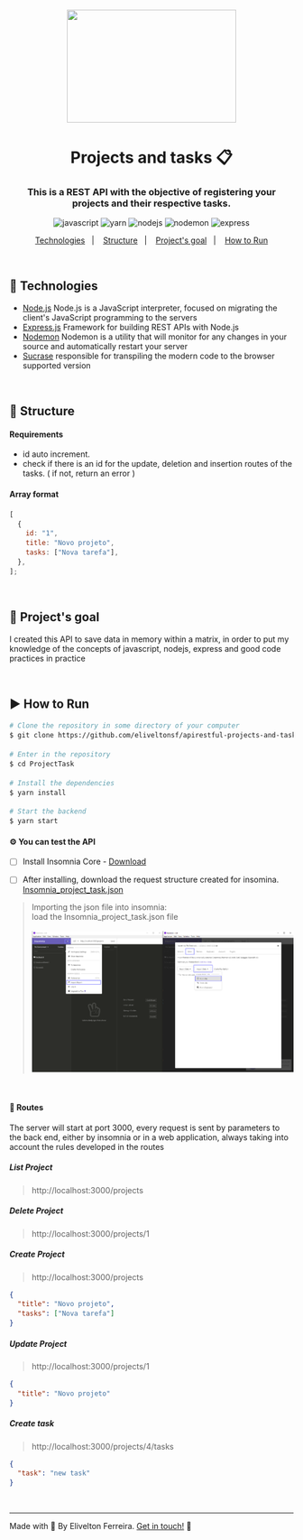  <h5 align="center"><img style="width: 300px; height:200px;" src="https://images.idgesg.net/images/article/2018/01/project-management_multi-tasking_analytics_data-science-100747100-large.jpg"/>
 </h5>

<h1 align="center">Projects and tasks 📋</h1>

<h4 align="center"></h4>

<h3 align="center">
  This is a REST API with the objective of registering your projects and their respective tasks.
</h3>

<p align="center">
  
  <img alt="javascript" src="https://img.shields.io/badge/javascript-100.0%25-yellow.svg?cacheSeconds=2592000?style=flat&logo=javascript" />

  <img alt="yarn" src="https://img.shields.io/badge/yarn-1.22.4-blue.svg?cacheSeconds=2592000?style=flat&logo=yarn" />

  <img alt="nodejs" src="https://img.shields.io/badge/nodeJS-12.18.2-darkgreen.svg?cacheSeconds=2592000?style=flat&logo=Node.js" />

  <img alt="nodemon" src="https://img.shields.io/badge/nodemon-4.2.0-green.svg?cacheSeconds=2592000?style=flat&logo=Nodemon" />

  <img alt="express" src="https://img.shields.io/badge/expressJS-4.17.1-lightblue.svg?cacheSeconds=2592000?style=flat&logo=Expressjs" />

</p>

<p align="center">
  <a href="#technologies">Technologies</a>&nbsp;&nbsp;&nbsp;|&nbsp;&nbsp;&nbsp;
  <a href="#structure">Structure</a>&nbsp;&nbsp;&nbsp;|&nbsp;&nbsp;&nbsp;
  <a href="#objective">Project's goal</a>&nbsp;&nbsp;&nbsp;|&nbsp;&nbsp;&nbsp;
  <a href="#how-to-use">How to Run</a>
</p>

<br />

<h2 id="techonologies" name="technologies">
🚀 Technologies
</h2>

- [Node.js](https://nodejs.org/en/) Node.js is a JavaScript interpreter, focused on migrating the client's JavaScript programming to the servers
- [Express.js](https://expressjs.com/) Framework for building REST APIs with Node.js
- [Nodemon](https://nodemon.io/) Nodemon is a utility that will monitor for any changes in your source and automatically restart your server
- [Sucrase](https://sucrase.io/) responsible for transpiling the modern code to the browser supported version

<br />

<h2 id="structure" name="structure">
🧱 Structure
</h2>

#### Requirements

- id auto increment.
- check if there is an id for the update, deletion and insertion routes of the tasks.
  ( if not, return an error )

#### Array format

```js
[
  {
    id: "1",
    title: "Novo projeto",
    tasks: ["Nova tarefa"],
  },
];
```

<br />

<h2 id="objective" name="objective">
🎯 Project's goal
</h2>

I created this API to save data in memory within a matrix, in order to put my knowledge of the concepts of javascript, nodejs, express and good code practices in practice

<br />

<h2 id="how-to-use" name="how-to-use">
▶️ How to Run
</h2>

```bash
# Clone the repository in some directory of your computer
$ git clone https://github.com/eliveltonsf/apirestful-projects-and-tasks.git

# Enter in the repository
$ cd ProjectTask

# Install the dependencies
$ yarn install

# Start the backend
$ yarn start
```

#### :gear: You can test the API

- [ ] Install Insomnia Core - <a href="https://insomnia.rest/download/"> Download </a>

- [ ] After installing, download the request structure created for insomina. <a href="https://github.com/eliveltonsf/apirestful-projects-and-tasks/blob/master/assets/Insomnia_project_task.rar?raw=true"> Insomnia_project_task.json </a>

<blockquote>
  Importing the json file into insomnia:
  <br />
load the Insomnia_project_task.json file
<br />
<br />
<img src="./assets/import_insomnia.png">
<br />
</blockquote>
<br />

#### :vertical_traffic_light: Routes

The server will start at port 3000, every request is sent by parameters to the back end, either by insomnia or in a web application, always taking into account the rules developed in the routes

##### List Project

<blockquote>
http://localhost:3000/projects
</blockquote>

##### Delete Project

<blockquote>
http://localhost:3000/projects/1
</blockquote>

##### Create Project

<blockquote>
http://localhost:3000/projects
</blockquote>

```json
{
  "title": "Novo projeto",
  "tasks": ["Nova tarefa"]
}
```

##### Update Project

<blockquote>
http://localhost:3000/projects/1
</blockquote>

```json
{
  "title": "Novo projeto"
}
```

##### Create task

<blockquote>
http://localhost:3000/projects/4/tasks
</blockquote>

```json
{
  "task": "new task"
}
```

<br />

<hr>

Made with 🧡 By Elivelton Ferreira. [Get in touch!](https://www.linkedin.com/in/eliveltonsf/) :calling:
